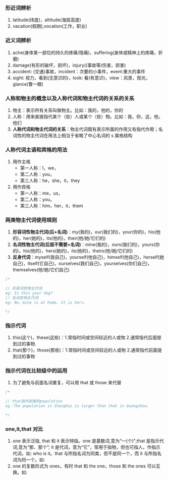 ### 形近词辨析

1. latitude(纬度)，altitude(海拔高度)
2. vacation(假期),vocation(工作，职业)

### 近义词辨析

1. ache(身体某一部位的持久的疼痛/隐痛)，suffering(身体或精神上的疼痛，折磨)
2. damage(有形的破坏，损坏)，injury((事故等)伤害，损害)
3. accident: (交通)事故，incident：次要的小事件，event:重大的事件
4. sight: 视力，看到(无意识的)，look: 看(有意识)，view：风景，观光，glance(瞥一眼)

### **人称和物主的概念以及人称代词和物主代词的关系的关系**

1. 物主：表示所有关系叫做物主。比如：我的，他的，你的
2. 人称：用来直接指代某个（些）人或某个（些）物。比如：我，你，这，他，他们
3. **人称代词和物主代词的关系**：物主代词既有表示所属的作用又有指代作用；名词性的物主代词在用法上相当于省略了中心名词的 s 属格结构

### 人称代词主语和宾格的用法

1. 用作主格
   - 第一人称：I，we，
   - 第二人称：you，
   - 第三人称：he，she，it，they
2. 用作宾格
   - 第一人称：me，us，
   - 第二人称：you，
   - 第三人称：him，her，it，them

### 两类物主代词使用规则

1. **形容词性物主代词(后+名词)**：my(我的)，our(我们的)，your(你的)，his(他的)，her(她的)，its(他的)，their(他/她/它们的)
2. **名词性物主代词(后面不需要+名词)**：mine(我的)，ours(我们的)，yours(你的)，his(他的)，hers(她的)，its(他的)，theirs(他/她/它们的)
3. **反身代词**：myself(我自己)，yourself(他自己)，himself(他自己)，herself(她自己)，itself(它自己)，ourselves(我们自己)，yourselves(你们自己)，themselves(他/她/它们自己)

```js
/*

// 形容词性物主代词
eg: Is this your dog?
// 名词性物主代词
eg: No，mine is at home. It is hers.

*/
```

### 指示代词

1. this(这个)，these(这些)：1.常指时间或空间较近的人或物 2.通常指代后面提到过的事物.
2. that(那个)，those(那些)：1.常指时间或空间较远的人或物 2.通常指代前面提到过的事物

### 指示代词在比较级中的运用

1. 为了避免与前面名词重复，可以用 that 或 those 来代替

```js
/*

// that指代前面的population
eg：The population in Shanghai is larger than that in Guangzhou.

*/
```

### one,it,that 对比

1. one 表示泛指, that 和 it 表示特指。one 是基数词,意为“一(个)";that 是指示代词,意为“那、那个”; it 是代词，意为“它”，常用于指物，但也可指人，作指示代词，如: who is it。that 与所指名词为同类，但不是同一个，而 it 与所指名词为同一个。如:
2. one 的复数形式为 ones，有时 that 和 the one，those 和 the ones 可以互换。如:
